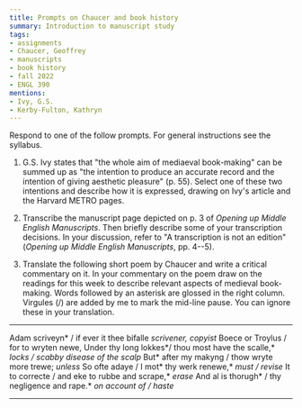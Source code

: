```yaml
---
title: Prompts on Chaucer and book history
summary: Introduction to manuscript study
tags:
- assignments
- Chaucer, Geoffrey
- manuscripts
- book history
- fall 2022
- ENGL 390
mentions:
- Ivy, G.S.
- Kerby-Fulton, Kathryn
---
```


Respond to one of the follow prompts.
For general instructions see the syllabus.

1. G.S. Ivy states that "the whole aim of mediaeval book-making" can be summed up as "the intention to produce an accurate record and the intention of giving aesthetic pleasure" (p. 55).
Select one of these two intentions and describe how it is expressed, drawing on Ivy's article and the Harvard METRO pages.

1. Transcribe the manuscript page depicted on p. 3 of *Opening up Middle English Manuscripts*.
Then briefly describe some of your transcription decisions.
In your discussion, refer to "A transcription is not an edition" (*Opening up Middle English Manuscripts*, pp. 4--5).

1. Translate the following short poem by Chaucer and write a critical commentary on it.
In your commentary on the poem draw on the readings for this week to describe relevant aspects of medieval book-making.
Words followed by an asterisk are glossed in the right column.
Virgules (/) are added by me to mark the mid-line pause. You can ignore these in your translation.

------------------------------------------------------ --------------------------------------
Adam scriveyn\* / if ever it thee bifalle              *scrivener, copyist*
Boece or Troylus / for to wryten newe,
Under thy long lokkes\*/ thou most have the scalle,\*  *locks / scabby disease of the scalp*
But\* after my makyng / thow wryte more trewe;         *unless*
So ofte adaye / I mot\* thy werk renewe,\*             *must / revise*
It to correcte / and eke to rubbe and scrape,\*        *erase*
And al is thorugh\* / thy negligence and rape.\*       *on account of / haste*
------------------------------------------------------ --------------------------------------
